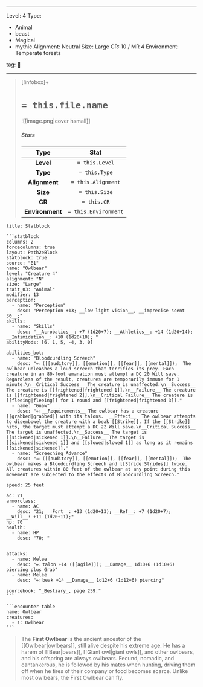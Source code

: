 
---


Level: 4
Type:
- Animal
- beast
- Magical
- mythic
Alignment: Neutral
Size: Large
CR: 10 / MR 4
Environment: Temperate forests


tag: 👹

---

> [!infobox]+
> #  `= this.file.name`
> ![[image.png|cover hsmall]]
> ##### Stats
> Type | Stat |
> :---:|:---:|
> **Level** | `= this.Level` |
> **Type** | `= this.Type` |
> **Alignment** | `= this.Alignment` |
> **Size** | `= this.Size` |
> **CR** | `= this.CR` |
> **Environment** | `= this.Environment` |




````ad-info
title: Statblock

```statblock
columns: 2
forcecolumns: true
layout: Path2eBlock
statblock: true
source: "B1"
name: "Owlbear"
level: "Creature 4"
alignment: "N"
size: "Large"
trait_03: "Animal"
modifier: 13
perception:
  - name: "Perception"
    desc: "Perception +13; __low-light vision__, __imprecise scent 30__;"
skills:
  - name: "Skills"
    desc: "__Acrobatics__: +7 (1d20+7); __Athletics__: +14 (1d20+14); __Intimidation__: +10 (1d20+10); "
abilityMods: [6, 1, 5, -4, 3, 0]

abilities_bot:
  - name: "Bloodcurdling Screech"
    desc: "⬻ ([[auditory]], [[emotion]], [[fear]], [[mental]]);  The owlbear unleashes a loud screech that terrifies its prey. Each creature in an 80-foot emanation must attempt a DC 20 Will save. Regardless of the result, creatures are temporarily immune for 1 minute.\n__Critical Success__ The creature is unaffected.\n__Success__ The creature is [[frightened|frightened 1]].\n__Failure__ The creature is [[frightened|frightened 2]].\n__Critical Failure__ The creature is [[fleeing|fleeing]] for 1 round and [[frightened|frightened 3]]."
  - name: "Gnaw"
    desc: "⬻ __Requirements__ The owlbear has a creature [[grabbed|grabbed]] with its talons.  __Effect__  The owlbear attempts to disembowel the creature with a beak [[Strike]]. If the [[Strike]] hits, the target must attempt a DC 22 Will save.\n__Critical Success__ The target is unaffected.\n__Success__ The target is [[sickened|sickened 1]].\n__Failure__ The target is [[sickened|sickened 1]] and [[slowed|slowed 1]] as long as it remains [[sickened|sickened]]."
  - name: "Screeching Advance"
    desc: "⬺ ([[auditory]], [[emotion]], [[fear]], [[mental]]);  The owlbear makes a Bloodcurdling Screech and [[Stride|Strides]] twice. All creatures within 80 feet of the owlbear at any point during this movement are subjected to the effects of Bloodcurdling Screech."

speed: 25 feet

ac: 21
armorclass:
  - name: AC
    desc: "21; __Fort__: +13 (1d20+13); __Ref__: +7 (1d20+7); __Will__: +11 (1d20+11);"
hp: 70
health:
  - name: HP
    desc: "70; "


attacks:
  - name: Melee
    desc: "⬻ talon +14 ([[agile]]); __Damage__ 1d10+6 (1d10+6) piercing plus Grab"
  - name: Melee
    desc: "⬻ beak +14 __Damage__ 1d12+6 (1d12+6) piercing"

sourcebook: "_Bestiary_, page 259."
```

```encounter-table
name: Owlbear
creatures:
  - 1: Owlbear
```

````



> The **First Owlbear** is the ancient ancestor of the [[Owlbear|owlbears]], still alive despite his extreme age. He has a harem of [[Bear|bears]], [[Giant owl|giant owls]], and other owlbears, and his offspring are always owlbears. Fecund, nomadic, and cantankerous, he is followed by his mates when hunting, driving them off when he tires of their company or food becomes scarce. Unlike most owlbears, the First Owlbear can fly.









